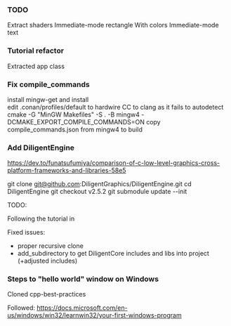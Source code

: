 
### TODO

Extract shaders
Immediate-mode rectangle
With colors
Immediate-mode text


### Tutorial refactor


Extracted app class


### Fix compile_commands

install mingw-get and install  
edit .conan/profiles/default to hardwire CC to clang as it fails to autodetect
cmake -G "MinGW Makefiles" -S . -B mingw4 -DCMAKE_EXPORT_COMPILE_COMMANDS=ON
copy compile_commands.json from mingw4 to build


### Add DiligentEngine

https://dev.to/funatsufumiya/comparison-of-c-low-level-graphics-cross-platform-frameworks-and-libraries-58e5

git clone git@github.com:DiligentGraphics/DiligentEngine.git
cd DiligentEngine
git checkout v2.5.2
git submodule update --init

TODO:

Following the tutorial in 


Fixed issues:
* proper recursive clone
* add_subdirectory to get DiligentCore includes and libs into project (+adjusted includes) 



### Steps to "hello world" window on Windows

Cloned cpp-best-practices

Followed:
https://docs.microsoft.com/en-us/windows/win32/learnwin32/your-first-windows-program


